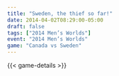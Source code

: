 ```yaml
---
title: "Sweden, the thief so far!"
date: 2014-04-02T08:29:00-05:00
draft: false
tags: ["2014 Men’s Worlds"]
event: "2014 Men’s Worlds"
game: "Canada vs Sweden"
---
```

{{< game-details >}}
<!--more--> 